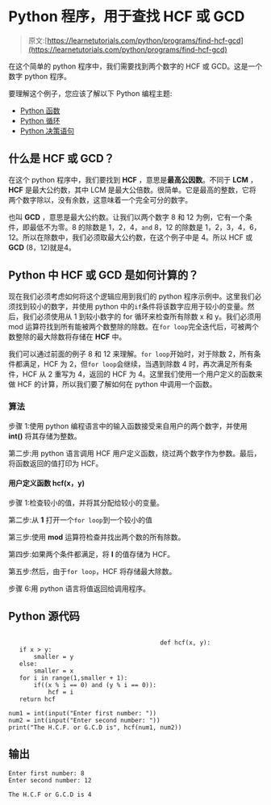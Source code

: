 # Python 程序，用于查找 HCF 或 GCD

> 原文:[https://learnetutorials.com/python/programs/find-hcf-gcd](https://learnetutorials.com/python/programs/find-hcf-gcd)

在这个简单的 python 程序中，我们需要找到两个数字的 HCF 或 GCD。这是一个数字 python 程序。

要理解这个例子，您应该了解以下 Python 编程主题:

*   [Python 函数](../../python/python-functions-tutorials "Python functions")
*   [Python 循环](../../python/python-loop-tutorials "Loops in Python")
*   [Python 决策语句](../../python/decision-making-statements "Python decision making statements")

## 什么是 HCF 或 GCD？

在这个 python 程序中，我们要找到 **HCF** ，意思是**最高公因数**。不同于 **LCM** ， **HCF** 是最大公约数，其中 LCM 是最大公倍数。很简单。它是最高的整数，它将两个数字除以，没有余数，这意味着一个完全可分的数字。

也叫 **GCD** ，意思是最大公约数。让我们以两个数字 8 和 12 为例，它有一个条件，即最低不为零。8 的除数是 1，2，4，`and` 8，12 的除数是 1，2，3，4，6，12。所以在除数中，我们必须取最大公约数，在这个例子中是 4。所以 HCF 或 **GCD** (8，12)就是4。

## Python 中 HCF 或 GCD 是如何计算的？

现在我们必须考虑如何将这个逻辑应用到我们的 python 程序示例中。这里我们必须找到较小的数字，并使用 python 中的`if`条件将该数字应用于较小的变量。然后，我们必须使用从 1 到较小数字的 for 循环来检查所有除数 x 和 y。我们必须用 mod 运算符找到所有能被两个数整除的除数。在`for loop`完全迭代后，可被两个数整除的最大除数将存储在 **HCF** 中。

我们可以通过前面的例子 8 和 12 来理解。`for loop`开始时，对于除数 2，所有条件都满足，HCF 为 2，但`for loop`会继续，当遇到除数 4 时，再次满足所有条件，HCF 从 2 重写为 4，返回的 HCF 为 4。这里我们使用一个用户定义的函数来做 HCF 的计算，所以我们要了解如何在 python 中调用一个函数。

### 算法

步骤 1:使用 python 编程语言中的输入函数接受来自用户的两个数字，并使用 **int()** 将其存储为整数。

第二步:用 python 语言调用 HCF 用户定义函数，绕过两个数字作为参数。最后，将函数返回的值打印为 HCF。

#### 用户定义函数 **hcf(x，y)**

步骤 1:检查较小的值，并将其分配给较小的变量。

第二步:从 **1** 打开一个`for loop`到一个较小的值

第三步:使用 **mod** 运算符检查并找出两个数的所有除数。

第四步:如果两个条件都满足，将 **I** 的值存储为 HCF。

第五步:然后，由于`for loop`，HCF 将存储最大除数。

步骤 6:用 python 语言将值返回给调用程序。

## Python 源代码

```

                                          def hcf(x, y):  
   if x > y:  
       smaller = y  
   else:  
       smaller = x  
   for i in range(1,smaller + 1):  
       if((x % i == 0) and (y % i == 0)):  
           hcf = i  
   return hcf  

num1 = int(input("Enter first number: "))  
num2 = int(input("Enter second number: "))  
print("The H.C.F. or G.C.D is", hcf(num1, num2)) 

```

## 输出

```
Enter first number: 8
Enter second number: 12

The H.C.F or G.C.D is 4
```